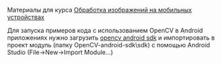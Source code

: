 Материалы для курса [Обработка изображений на мобильных устройствах](https://data.mail.ru/curriculum/program/discipline/1037/)

Для запуска примеров кода с использованием OpenCV в Android приложениях нужно загрузить [opencv android sdk](https://opencv.org/releases/) и импортировать в проект модуль (папку OpenCV-android-sdk\sdk) с помощью Android Studio (File->New->Import Module...)